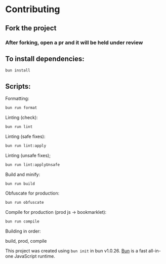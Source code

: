 # Contributing

## Fork the project

### After forking, open a pr and it will be held under review

## To install dependencies:

```bash
bun install
```

## Scripts:

Formatting:

```bash
bun run format
```

Linting (check):

```bash
bun run lint
```

Linting (safe fixes):

```bash
bun run lint:apply
```

Linting (unsafe fixes);

```bash
bun run lint:applyUnsafe
```

Build and minify:

```bash
bun run build
```

Obfuscate for production:

```bash
bun run obfuscate
```

Compile for production (prod js -> bookmarklet):

```bash
bun run compile
```

Building in order:

build, prod, compile

This project was created using `bun init` in bun v1.0.26. [Bun](https://bun.sh) is a fast all-in-one JavaScript runtime.
